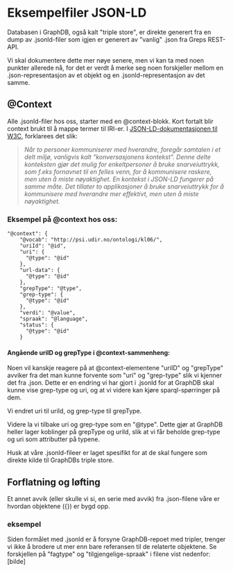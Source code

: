 # Eksempelfiler JSON-LD
Databasen i GraphDB, også kalt "triple store", er direkte generert fra en dump av .jsonld-filer som igjen er generert av "vanlig" .json fra Greps REST-API.

Vi skal dokumentere dette mer nøye senere, men vi kan ta med noen punkter allerede nå, for det er verdt å merke seg noen forskjeller mellom en .json-representasjon av et objekt og en .jsonld-representasjon av det samme.

## @Context
Alle .jsonld-filer hos oss, starter med en @context-blokk.
Kort fortalt blir context brukt til å mappe termer til IRI-er.
I [JSON-LD-dokumentasjonen til W3C](https://w3c.github.io/json-ld-syntax/#the-context), forklarees det slik:
> *Når to personer kommuniserer med hverandre, foregår samtalen i et delt miljø, vanligvis kalt "konversasjonens kontekst". Denne delte konteksten gjør det mulig for enkeltpersoner å bruke snarveiuttrykk, som f.eks fornavnet til en felles venn, for å kommunisere raskere, men uten å miste nøyaktighet. En kontekst i JSON-LD fungerer på samme måte. Det tillater to applikasjoner å bruke snarveiuttrykk for å kommunisere med hverandre mer effektivt, men uten å miste nøyaktighet.*

### Eksempel på @context hos oss:
```
"@context": {
    "@vocab": "http://psi.udir.no/ontologi/kl06/",
    "uriId": "@id",
    "uri": {
      "@type": "@id"
    },
    "url-data": {
      "@type": "@id"
    },
    "grepType": "@type",
    "grep-type": {
      "@type": "@id"
    },
    "verdi": "@value",
    "spraak": "@language",
    "status": {
      "@type": "@id"
    }
```
#### Angående uriID og grepType i @context-sammenheng:
Noen vil kanskje reagere på at @context-elementene "uriID" og "grepType" avviker fra det man kunne forvente som "uri" og "grep-type" slik vi kjenner det fra .json.
Dette er en endring vi har gjort i .jsonld for at GraphDB skal kunne vise grep-type og uri, og at vi videre kan kjøre sparql-spørringer på dem.

Vi endret uri til uriId, og grep-type til grepType.

Videre la vi tilbake uri og grep-type som en "@type".
Dette gjør at GraphDB heller lager koblinger på grepType og uriId, slik at vi får beholde grep-type og uri som attributter på typene.

Husk at våre .jsonld-fileer er laget spesifikt for at de skal fungere som direkte kilde til GraphDBs triple store.

## Forflatning og løfting
Et annet avvik (eller skulle vi si, en serie med avvik) fra .json-filene våre er hvordan objektene ({}) er bygd opp.
### eksempel
Siden formålet med .jsonld er å forsyne GraphDB-repoet med tripler, trenger vi ikke å brodere ut mer enn bare referansen til de relaterte objektene. Se forskjellen på "fagtype" og "tilgjengelige-spraak" i filene vist nedenfor:
[bilde]
